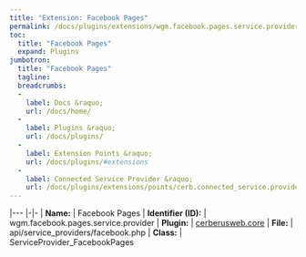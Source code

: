 ```yaml
---
title: "Extension: Facebook Pages"
permalink: /docs/plugins/extensions/wgm.facebook.pages.service.provider/
toc:
  title: "Facebook Pages"
  expand: Plugins
jumbotron:
  title: "Facebook Pages"
  tagline: 
  breadcrumbs:
  -
    label: Docs &raquo;
    url: /docs/home/
  -
    label: Plugins &raquo;
    url: /docs/plugins/
  -
    label: Extension Points &raquo;
    url: /docs/plugins/#extensions
  -
    label: Connected Service Provider &raquo;
    url: /docs/plugins/extensions/points/cerb.connected_service.provider/
---
```


|---
|-|-
| **Name:** | Facebook Pages
| **Identifier (ID):** | wgm.facebook.pages.service.provider
| **Plugin:** | [cerberusweb.core](/docs/plugins/cerberusweb.core/)
| **File:** | api/service_providers/facebook.php
| **Class:** | ServiceProvider_FacebookPages

